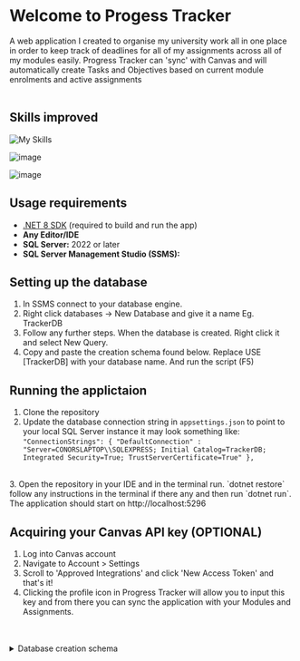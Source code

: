 # Welcome to Progess Tracker
A web application I created to organise my university work all in one place in order to keep track of deadlines for all of my assignments across all of my modules easily. Progress Tracker can 'sync' with Canvas and will automatically create Tasks and Objectives based on current module enrolments and active assignments <br> <br>
## Skills improved
![My Skills](https://skillicons.dev/icons?i=dotnet,cpp,js,html,css)

![image](https://github.com/user-attachments/assets/6d982c0e-d280-472e-8a26-a626aa20130e)

![image](https://github.com/user-attachments/assets/dcdbd3d2-fe6d-4a81-ad2a-d9f8e525a3e3)

## Usage requirements
- [.NET 8 SDK](https://dotnet.microsoft.com/en-us/download/dotnet/8.0) (required to build and run the app)
- **Any Editor/IDE**
- **SQL Server:** 2022 or later
- **SQL Server Management Studio (SSMS):**

## Setting up the database
1. In SSMS connect to your database engine.
2. Right click databases -> New Database and give it a name Eg. TrackerDB
3. Follow any further steps. When the database is created. Right click it and select New Query.
4. Copy and paste the creation schema found below. Replace USE [TrackerDB] with your database name. And run the script (F5)

## Running the applictaion
1. Clone the repository
2. Update the database connection string in `appsettings.json` to point to your local SQL Server instance it may look something like: <br>
`"ConnectionStrings": {
  "DefaultConnection" : "Server=CONORSLAPTOP\\SQLEXPRESS; Initial Catalog=TrackerDB; Integrated Security=True; TrustServerCertificate=True"
},`
<br>
3. Open the repository in your IDE and in the terminal run. `dotnet restore` follow any instructions in the terminal if there any and then run `dotnet run`. The application should start on http://localhost:5296
<br>

## Acquiring your Canvas API key (OPTIONAL)
1. Log into Canvas account
2. Navigate to Account > Settings
3. Scroll to 'Approved Integrations' and click 'New Access Token' and that's it!
4. Clicking the profile icon in Progress Tracker will allow you to input this key and from there you can sync the application with your Modules and Assignments.
<br>
<br>
<details>
  <summary>Database creation schema</summary>
  USE [TrackerDB]
  
  SET ANSI_NULLS ON
  SET QUOTED_IDENTIFIER ON
  CREATE TABLE [dbo].[__EFMigrationsHistory](
  	[MigrationId] [nvarchar](150) NOT NULL,
  	[ProductVersion] [nvarchar](32) NOT NULL,
   CONSTRAINT [PK___EFMigrationsHistory] PRIMARY KEY CLUSTERED 
  (
  	[MigrationId] ASC
  )WITH (PAD_INDEX = OFF, STATISTICS_NORECOMPUTE = OFF, IGNORE_DUP_KEY = OFF, ALLOW_ROW_LOCKS = ON, ALLOW_PAGE_LOCKS = ON, OPTIMIZE_FOR_SEQUENTIAL_KEY = OFF) ON [PRIMARY]
  ) ON [PRIMARY]
  
  SET ANSI_NULLS ON
  SET QUOTED_IDENTIFIER ON
  CREATE TABLE [dbo].[AspNetRoleClaims](
  	[Id] [int] IDENTITY(1,1) NOT NULL,
  	[RoleId] [nvarchar](450) NOT NULL,
  	[ClaimType] [nvarchar](max) NULL,
  	[ClaimValue] [nvarchar](max) NULL,
   CONSTRAINT [PK_AspNetRoleClaims] PRIMARY KEY CLUSTERED 
  (
  	[Id] ASC
  )WITH (PAD_INDEX = OFF, STATISTICS_NORECOMPUTE = OFF, IGNORE_DUP_KEY = OFF, ALLOW_ROW_LOCKS = ON, ALLOW_PAGE_LOCKS = ON, OPTIMIZE_FOR_SEQUENTIAL_KEY = OFF) ON [PRIMARY]
  ) ON [PRIMARY] TEXTIMAGE_ON [PRIMARY]
  
  SET ANSI_NULLS ON
  SET QUOTED_IDENTIFIER ON
  CREATE TABLE [dbo].[AspNetRoles](
  	[Id] [nvarchar](450) NOT NULL,
  	[Name] [nvarchar](256) NULL,
  	[NormalizedName] [nvarchar](256) NULL,
  	[ConcurrencyStamp] [nvarchar](max) NULL,
   CONSTRAINT [PK_AspNetRoles] PRIMARY KEY CLUSTERED 
  (
  	[Id] ASC
  )WITH (PAD_INDEX = OFF, STATISTICS_NORECOMPUTE = OFF, IGNORE_DUP_KEY = OFF, ALLOW_ROW_LOCKS = ON, ALLOW_PAGE_LOCKS = ON, OPTIMIZE_FOR_SEQUENTIAL_KEY = OFF) ON [PRIMARY]
  ) ON [PRIMARY] TEXTIMAGE_ON [PRIMARY]
  
  SET ANSI_NULLS ON
  SET QUOTED_IDENTIFIER ON
  CREATE TABLE [dbo].[AspNetUserClaims](
  	[Id] [int] IDENTITY(1,1) NOT NULL,
  	[UserId] [nvarchar](450) NOT NULL,
  	[ClaimType] [nvarchar](max) NULL,
  	[ClaimValue] [nvarchar](max) NULL,
   CONSTRAINT [PK_AspNetUserClaims] PRIMARY KEY CLUSTERED 
  (
  	[Id] ASC
  )WITH (PAD_INDEX = OFF, STATISTICS_NORECOMPUTE = OFF, IGNORE_DUP_KEY = OFF, ALLOW_ROW_LOCKS = ON, ALLOW_PAGE_LOCKS = ON, OPTIMIZE_FOR_SEQUENTIAL_KEY = OFF) ON [PRIMARY]
  ) ON [PRIMARY] TEXTIMAGE_ON [PRIMARY]
  
  SET ANSI_NULLS ON
  SET QUOTED_IDENTIFIER ON
  CREATE TABLE [dbo].[AspNetUserLogins](
  	[LoginProvider] [nvarchar](450) NOT NULL,
  	[ProviderKey] [nvarchar](450) NOT NULL,
  	[ProviderDisplayName] [nvarchar](max) NULL,
  	[UserId] [nvarchar](450) NOT NULL,
   CONSTRAINT [PK_AspNetUserLogins] PRIMARY KEY CLUSTERED 
  (
  	[LoginProvider] ASC,
  	[ProviderKey] ASC
  )WITH (PAD_INDEX = OFF, STATISTICS_NORECOMPUTE = OFF, IGNORE_DUP_KEY = OFF, ALLOW_ROW_LOCKS = ON, ALLOW_PAGE_LOCKS = ON, OPTIMIZE_FOR_SEQUENTIAL_KEY = OFF) ON [PRIMARY]
  ) ON [PRIMARY] TEXTIMAGE_ON [PRIMARY]
  
  SET ANSI_NULLS ON
  SET QUOTED_IDENTIFIER ON
  CREATE TABLE [dbo].[AspNetUserRoles](
  	[UserId] [nvarchar](450) NOT NULL,
  	[RoleId] [nvarchar](450) NOT NULL,
   CONSTRAINT [PK_AspNetUserRoles] PRIMARY KEY CLUSTERED 
  (
  	[UserId] ASC,
  	[RoleId] ASC
  )WITH (PAD_INDEX = OFF, STATISTICS_NORECOMPUTE = OFF, IGNORE_DUP_KEY = OFF, ALLOW_ROW_LOCKS = ON, ALLOW_PAGE_LOCKS = ON, OPTIMIZE_FOR_SEQUENTIAL_KEY = OFF) ON [PRIMARY]
  ) ON [PRIMARY]
  
  SET ANSI_NULLS ON
  SET QUOTED_IDENTIFIER ON
  CREATE TABLE [dbo].[AspNetUsers](
  	[Id] [nvarchar](450) NOT NULL,
  	[UserName] [nvarchar](256) NULL,
  	[NormalizedUserName] [nvarchar](256) NULL,
  	[Email] [nvarchar](256) NULL,
  	[NormalizedEmail] [nvarchar](256) NULL,
  	[EmailConfirmed] [bit] NOT NULL,
  	[PasswordHash] [nvarchar](max) NULL,
  	[SecurityStamp] [nvarchar](max) NULL,
  	[ConcurrencyStamp] [nvarchar](max) NULL,
  	[PhoneNumber] [nvarchar](max) NULL,
  	[PhoneNumberConfirmed] [bit] NOT NULL,
  	[TwoFactorEnabled] [bit] NOT NULL,
  	[LockoutEnd] [datetimeoffset](7) NULL,
  	[LockoutEnabled] [bit] NOT NULL,
  	[AccessFailedCount] [int] NOT NULL,
  	[CanvasApiKey] [nvarchar](max) NULL,
   CONSTRAINT [PK_AspNetUsers] PRIMARY KEY CLUSTERED 
  (
  	[Id] ASC
  )WITH (PAD_INDEX = OFF, STATISTICS_NORECOMPUTE = OFF, IGNORE_DUP_KEY = OFF, ALLOW_ROW_LOCKS = ON, ALLOW_PAGE_LOCKS = ON, OPTIMIZE_FOR_SEQUENTIAL_KEY = OFF) ON [PRIMARY]
  ) ON [PRIMARY] TEXTIMAGE_ON [PRIMARY]
  
  SET ANSI_NULLS ON
  SET QUOTED_IDENTIFIER ON
  CREATE TABLE [dbo].[AspNetUserTokens](
  	[UserId] [nvarchar](450) NOT NULL,
  	[LoginProvider] [nvarchar](450) NOT NULL,
  	[Name] [nvarchar](450) NOT NULL,
  	[Value] [nvarchar](max) NULL,
   CONSTRAINT [PK_AspNetUserTokens] PRIMARY KEY CLUSTERED 
  (
  	[UserId] ASC,
  	[LoginProvider] ASC,
  	[Name] ASC
  )WITH (PAD_INDEX = OFF, STATISTICS_NORECOMPUTE = OFF, IGNORE_DUP_KEY = OFF, ALLOW_ROW_LOCKS = ON, ALLOW_PAGE_LOCKS = ON, OPTIMIZE_FOR_SEQUENTIAL_KEY = OFF) ON [PRIMARY]
  ) ON [PRIMARY] TEXTIMAGE_ON [PRIMARY]
  
  SET ANSI_NULLS ON
  SET QUOTED_IDENTIFIER ON
  CREATE TABLE [dbo].[Objectives](
  	[Id] [int] IDENTITY(1,1) NOT NULL,
  	[Name] [nvarchar](max) NOT NULL,
  	[Hours] [int] NOT NULL,
  	[IsComplete] [bit] NOT NULL,
  	[TaskId] [int] NOT NULL,
   CONSTRAINT [PK_Objectives] PRIMARY KEY CLUSTERED 
  (
  	[Id] ASC
  )WITH (PAD_INDEX = OFF, STATISTICS_NORECOMPUTE = OFF, IGNORE_DUP_KEY = OFF, ALLOW_ROW_LOCKS = ON, ALLOW_PAGE_LOCKS = ON, OPTIMIZE_FOR_SEQUENTIAL_KEY = OFF) ON [PRIMARY]
  ) ON [PRIMARY] TEXTIMAGE_ON [PRIMARY]
  
  SET ANSI_NULLS ON
  SET QUOTED_IDENTIFIER ON
  CREATE TABLE [dbo].[Tasks](
  	[Id] [int] IDENTITY(1,1) NOT NULL,
  	[Name] [nvarchar](max) NOT NULL,
  	[TaskType] [nvarchar](20) NULL,
  	[DueDate] [datetime2](7) NOT NULL,
  	[UserId] [nvarchar](450) NOT NULL,
   CONSTRAINT [PK_Tasks] PRIMARY KEY CLUSTERED 
  (
  	[Id] ASC
  )WITH (PAD_INDEX = OFF, STATISTICS_NORECOMPUTE = OFF, IGNORE_DUP_KEY = OFF, ALLOW_ROW_LOCKS = ON, ALLOW_PAGE_LOCKS = ON, OPTIMIZE_FOR_SEQUENTIAL_KEY = OFF) ON [PRIMARY]
  ) ON [PRIMARY] TEXTIMAGE_ON [PRIMARY]
  
  ALTER TABLE [dbo].[Objectives] ADD  DEFAULT (N'') FOR [Name]
  ALTER TABLE [dbo].[Objectives] ADD  DEFAULT ((0)) FOR [TaskId]
  ALTER TABLE [dbo].[Tasks] ADD  DEFAULT (N'') FOR [Name]
  ALTER TABLE [dbo].[Tasks] ADD  DEFAULT ('0001-01-01T00:00:00.0000000') FOR [DueDate]
  ALTER TABLE [dbo].[Tasks] ADD  DEFAULT (N'') FOR [UserId]
  
  ALTER TABLE [dbo].[AspNetRoleClaims]  WITH CHECK ADD  CONSTRAINT [FK_AspNetRoleClaims_AspNetRoles_RoleId] FOREIGN KEY([RoleId])
  REFERENCES [dbo].[AspNetRoles] ([Id])
  ON DELETE CASCADE
  ALTER TABLE [dbo].[AspNetRoleClaims] CHECK CONSTRAINT [FK_AspNetRoleClaims_AspNetRoles_RoleId]
  
  ALTER TABLE [dbo].[AspNetUserClaims]  WITH CHECK ADD  CONSTRAINT [FK_AspNetUserClaims_AspNetUsers_UserId] FOREIGN KEY([UserId])
  REFERENCES [dbo].[AspNetUsers] ([Id])
  ON DELETE CASCADE
  ALTER TABLE [dbo].[AspNetUserClaims] CHECK CONSTRAINT [FK_AspNetUserClaims_AspNetUsers_UserId]
  
  ALTER TABLE [dbo].[AspNetUserLogins]  WITH CHECK ADD  CONSTRAINT [FK_AspNetUserLogins_AspNetUsers_UserId] FOREIGN KEY([UserId])
  REFERENCES [dbo].[AspNetUsers] ([Id])
  ON DELETE CASCADE
  ALTER TABLE [dbo].[AspNetUserLogins] CHECK CONSTRAINT [FK_AspNetUserLogins_AspNetUsers_UserId]
  
  ALTER TABLE [dbo].[AspNetUserRoles]  WITH CHECK ADD  CONSTRAINT [FK_AspNetUserRoles_AspNetRoles_RoleId] FOREIGN KEY([RoleId])
  REFERENCES [dbo].[AspNetRoles] ([Id])
  ON DELETE CASCADE
  ALTER TABLE [dbo].[AspNetUserRoles] CHECK CONSTRAINT [FK_AspNetUserRoles_AspNetRoles_RoleId]
  
  ALTER TABLE [dbo].[AspNetUserRoles]  WITH CHECK ADD  CONSTRAINT [FK_AspNetUserRoles_AspNetUsers_UserId] FOREIGN KEY([UserId])
  REFERENCES [dbo].[AspNetUsers] ([Id])
  ON DELETE CASCADE
  ALTER TABLE [dbo].[AspNetUserRoles] CHECK CONSTRAINT [FK_AspNetUserRoles_AspNetUsers_UserId]
  
  ALTER TABLE [dbo].[AspNetUserTokens]  WITH CHECK ADD  CONSTRAINT [FK_AspNetUserTokens_AspNetUsers_UserId] FOREIGN KEY([UserId])
  REFERENCES [dbo].[AspNetUsers] ([Id])
  ON DELETE CASCADE
  ALTER TABLE [dbo].[AspNetUserTokens] CHECK CONSTRAINT [FK_AspNetUserTokens_AspNetUsers_UserId]
  
  ALTER TABLE [dbo].[Objectives]  WITH CHECK ADD  CONSTRAINT [FK_Objectives_Tasks_TaskId] FOREIGN KEY([TaskId])
  REFERENCES [dbo].[Tasks] ([Id])
  ON DELETE CASCADE
  ALTER TABLE [dbo].[Objectives] CHECK CONSTRAINT [FK_Objectives_Tasks_TaskId]
  
  ALTER TABLE [dbo].[Tasks]  WITH CHECK ADD  CONSTRAINT [FK_Tasks_AspNetUsers_UserId] FOREIGN KEY([UserId])
  REFERENCES [dbo].[AspNetUsers] ([Id])
  ON DELETE CASCADE
  ALTER TABLE [dbo].[Tasks] CHECK CONSTRAINT [FK_Tasks_AspNetUsers_UserId]

</details>
